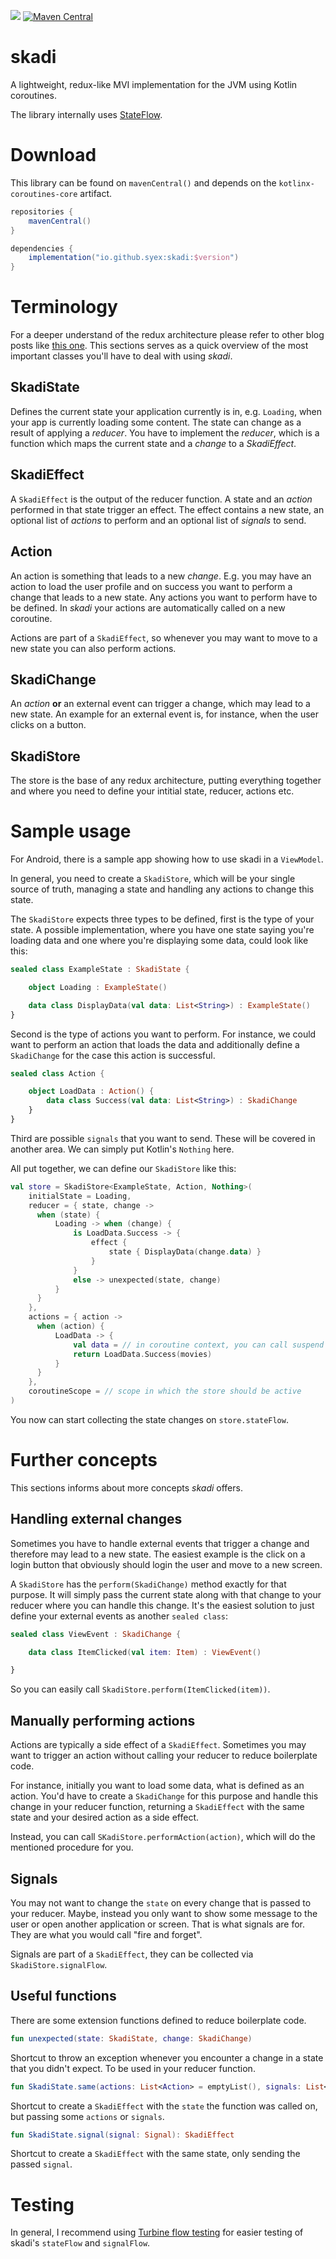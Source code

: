 ![](https://github.com/Syex/skadi/workflows/skadi%20ci/badge.svg?branch=master)
[![Maven Central](https://maven-badges.herokuapp.com/maven-central/io.github.syex/skadi/badge.svg)](https://maven-badges.herokuapp.com/maven-central/io.github.syex/skadi)

# skadi
A lightweight, redux-like MVI implementation for the JVM using Kotlin coroutines. 

The library internally uses [StateFlow](https://github.com/Kotlin/kotlinx.coroutines/issues/1973).

# Download
This library can be found on `mavenCentral()` and depends on the `kotlinx-coroutines-core` artifact.

```groovy
repositories {
    mavenCentral()
}

dependencies {
    implementation("io.github.syex:skadi:$version")
}
```

# Terminology
For a deeper understand of the redux architecture please refer to other blog posts like [this one](https://jayrambhia.com/blog/kotlin-redux-architecture). 
This sections serves as a quick overview of the most important classes you'll have to deal with using *skadi*.

## SkadiState
Defines the current state your application currently is in, e.g. `Loading`, when your app is currently
loading some content. The state can change as a result of applying a *reducer*. You have to implement
the *reducer*, which is a function which maps the current state and a *change* to a *SkadiEffect*.

## SkadiEffect
A `SkadiEffect` is the output of the reducer function. A state and an *action* performed in that state
trigger an effect. The effect contains a new state, an optional list of *actions*  to perform and an
optional list of *signals*  to send.

## Action
An action is something that leads to a new *change*. E.g. you may have an action to load the user
profile and on success you want to perform a change that leads to a new state. Any actions you want 
to perform have to be defined. In *skadi* your actions are automatically called on a new coroutine.

Actions are part of a `SkadiEffect`, so whenever you may want to move to a new state you can also
perform actions.

## SkadiChange
An *action* **or** an external event can trigger a change, which may lead to a new state. An example
for an external event is, for instance, when the user clicks on a button. 

## SkadiStore
The store is the base of any redux architecture, putting everything together and where you need to
define your intitial state, reducer, actions etc.

# Sample usage
For Android, there is a sample app showing how to use skadi in a `ViewModel`.

In general, you need to create a `SkadiStore`, which will be your single source of truth, managing a state
and handling any actions to change this state.

The `SkadiStore` expects three types to be defined, first is the type of your state. A possible
implementation, where you have one state saying you're loading data and one where you're 
displaying some data, could look like this:

```kotlin
sealed class ExampleState : SkadiState {

    object Loading : ExampleState()

    data class DisplayData(val data: List<String>) : ExampleState()
}
```

Second is the type of actions you want to perform. For instance, we could want to perform an action
that loads the data and additionally define a `SkadiChange` for the case this action is successful.


```kotlin
sealed class Action {

    object LoadData : Action() {
        data class Success(val data: List<String>) : SkadiChange
    }
}
```

Third are possible `signals` that you want to send. These will be covered in another area. We can
simply put Kotlin's `Nothing` here.

All put together, we can define our `SkadiStore` like this:

```kotlin
val store = SkadiStore<ExampleState, Action, Nothing>(
    initialState = Loading,
    reducer = { state, change ->
      when (state) {
          Loading -> when (change) {
              is LoadData.Success -> {
                  effect {
                      state { DisplayData(change.data) }
                  }
              }
              else -> unexpected(state, change)
          }
      }
    },
    actions = { action ->
      when (action) {
          LoadData -> {
              val data = // in coroutine context, you can call suspend functions here
              return LoadData.Success(movies)
          }
      }
    },
    coroutineScope = // scope in which the store should be active
)
```

You now can start collecting the state changes on `store.stateFlow`.

# Further concepts
This sections informs about more concepts *skadi* offers.

## Handling external changes
Sometimes you have to handle external events that trigger a change and therefore may lead to a new state.
The easiest example is the click on a login button that obviously should login the user and move to a new screen.

A `SkadiStore` has the `perform(SkadiChange)` method exactly for that purpose. It will simply
pass the current state along with that change to your reducer where you can handle this change. 
It's the easiest solution to just define your external events as another `sealed class`:

```kotlin
sealed class ViewEvent : SkadiChange {

    data class ItemClicked(val item: Item) : ViewEvent()

}
```

So you can easily call `SkadiStore.perform(ItemClicked(item))`.

## Manually performing actions
Actions are typically a side effect of a `SkadiEffect`. Sometimes you may want to trigger an 
action without calling your reducer to reduce boilerplate code. 

For instance, initially you want to load some data, what is defined as an action. You'd have to
create a `SkadiChange` for this purpose and handle this change in your reducer function, returning
a `SkadiEffect` with the same state and your desired action as a side effect. 

Instead, you can call `SKadiStore.performAction(action)`, which will do the mentioned procedure for you.

## Signals
You may not want to change the `state` on every change that is passed to your reducer. Maybe, instead
you only want to show some message to the user or open another application or screen. That is what
signals are for. They are what you would call "fire and forget".

Signals are part of a `SkadiEffect`, they can be collected via `SkadiStore.signalFlow`.

## Useful functions
There are some extension functions defined to reduce boilerplate code.

```kotlin
fun unexpected(state: SkadiState, change: SkadiChange)
```
Shortcut to throw an exception whenever you encounter a change in a state that you didn't expect.
To be used in your reducer function.

```kotlin
fun SkadiState.same(actions: List<Action> = emptyList(), signals: List<Signal> = emptyList()): SkadiEffect
```

Shortcut to create a `SkadiEffect` with the `state` the function was called on, but passing some
`actions` or `signals`.

```kotlin
fun SkadiState.signal(signal: Signal): SkadiEffect
```

Shortcut to create a `SkadiEffect` with the same state, only sending the passed `signal`.

# Testing
In general, I recommend using [Turbine flow testing](https://github.com/cashapp/turbine) for
easier testing of skadi's `stateFlow` and `signalFlow`.
